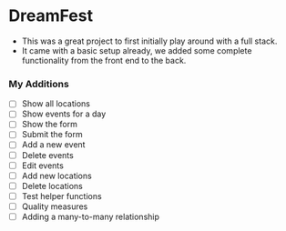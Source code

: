 # DreamFest

- This was a great project to first initially play around with a full stack.
- It came with a basic setup already, we added some complete functionality from the front end to the back.

### My Additions
- [ ] Show all locations
- [ ] Show events for a day
- [ ] Show the form
- [ ] Submit the form
- [ ] Add a new event
- [ ] Delete events
- [ ] Edit events
- [ ] Add new locations
- [ ] Delete locations
- [ ] Test helper functions
- [ ] Quality measures
- [ ] Adding a many-to-many relationship
